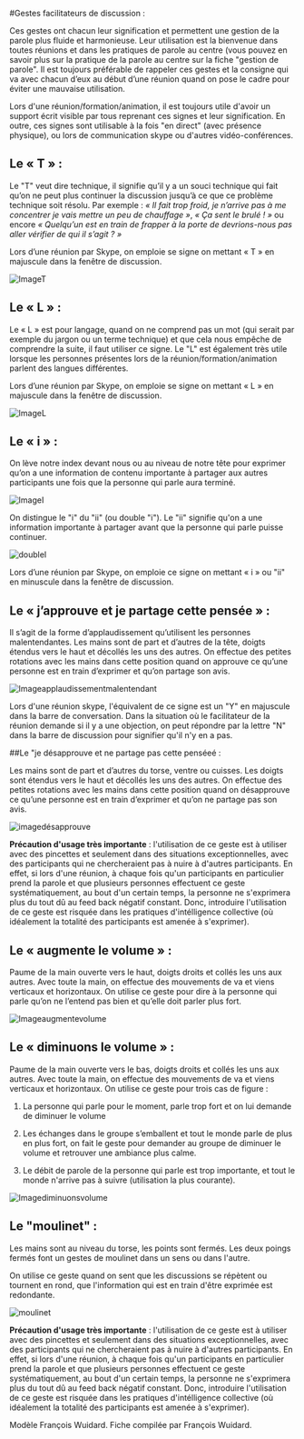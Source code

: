 #Gestes facilitateurs de discussion : 

Ces gestes ont chacun leur signification et permettent une gestion de la parole plus fluide et harmonieuse. Leur utilisation est la bienvenue dans toutes réunions et dans les pratiques de parole au centre (vous pouvez en savoir plus sur la pratique de la parole au centre sur la fiche "gestion de parole". Il est toujours préférable de rappeler ces gestes et la consigne qui va avec chacun d’eux au début d’une réunion quand on pose le cadre pour éviter une mauvaise utilisation. 

Lors d'une réunion/formation/animation, il est toujours utile d'avoir un support écrit visible par tous reprenant ces signes et leur signification. En outre, ces signes sont utilisable à la fois "en direct" (avec présence physique), ou lors de communication skype ou d'autres vidéo-conférences. 

## Le « T » : 

Le "T" veut dire technique, il signifie qu’il y a un souci technique qui fait qu’on ne peut plus continuer la discussion jusqu’à ce que ce problème technique soit résolu. Par exemple : *« Il fait trop froid, je n’arrive pas à me concentrer je vais mettre un peu de chauffage »*,  *« Ça sent le brulé ! »* ou encore *« Quelqu’un est en train de frapper à la porte de devrions-nous pas aller vérifier de qui il s’agit ? »*

Lors d’une réunion par Skype, on emploie se signe on mettant « T » en majuscule dans la fenêtre de discussion. 

![ImageT](https://lh3.googleusercontent.com/NxgtrN0fGIUJzkfE7qA0KAToj5Bd78ltnhYFrjbMOg=w239-h179-p-no)

## Le « L » : 

Le « L » est pour langage, quand on ne comprend pas un mot (qui serait par exemple du jargon ou un terme technique) et que cela nous empêche de comprendre la suite, il faut utiliser ce signe. Le "L" est également très utile lorsque les personnes présentes lors de la réunion/formation/animation parlent des langues différentes. 

Lors d’une réunion par Skype, on emploie se signe on mettant « L » en majuscule dans la fenêtre de discussion.

![ImageL](https://lh3.googleusercontent.com/Nf91nfMWB_hJl0bIX1CF91CQkS8ZOPOfytcpgA3mlA=w276-h207-p-no) 

## Le « i » : 

On lève notre index devant nous ou au niveau de notre tête pour exprimer qu’on a une information de contenu importante à partager aux autres participants une fois que la personne qui parle aura terminé. 

![ImageI](https://lh3.googleusercontent.com/eLftNWq-06-Pjfhc6BIUebqjLpJ7HGm1LQSzsZfEhw=w276-h207-p-no)

On distingue le "i" du "ii" (ou double "i"). Le "ii" signifie qu'on a une information importante à partager avant que la personne qui parle puisse continuer. 

![doubleI](https://lh3.googleusercontent.com/r3iWfkVgqNBldzqzPsIoL2zDAwkP5CtvrICOrZgNXg=w276-h207-p-no)

Lors d’une réunion par Skype, on emploie ce signe on mettant « i » ou "ii" en minuscule dans la fenêtre de discussion.

## Le « j’approuve et je partage cette pensée » : 

Il s’agit de la forme d’applaudissement qu’utilisent les personnes malentendantes. Les mains sont de part et d’autres de la tête, doigts étendus vers le haut et décollés les uns des autres. On effectue des petites rotations avec les mains dans cette position quand on approuve ce qu’une personne est en train d’exprimer et qu’on partage son avis. 

![Imageapplaudissementmalentendant](https://lh3.googleusercontent.com/6Iik4HJM0lBN5EehqecEhNpzIR9Wpmavi_vNwGxs3Q=w239-h179-p-no)

Lors d'une réunion skype, l'équivalent de ce signe est un "Y" en majuscule dans la barre de conversation. Dans la situation où le facilitateur de la réunion demande si il y a une objection, on peut répondre par la lettre "N" dans la barre de discussion pour signifier qu'il n'y en a pas. 

##Le "je désapprouve et ne partage pas cette penséeé : 

Les mains sont de part et d’autres du torse, ventre ou cuisses. Les doigts sont étendus vers le haut et décollés les uns des autres. On effectue des petites rotations avec les mains dans cette position quand on désapprouve ce qu’une personne est en train d’exprimer et qu’on ne partage pas son avis.

![imagedésapprouve](https://lh3.googleusercontent.com/90R6TNJks5IVbjOV_QD_NKcTeSozFYyiX5pZwolJ1Q=w276-h207-p-no)

**Précaution d'usage très importante** : l'utilisation de ce geste est à utiliser avec des pincettes et seulement dans des situations exceptionnelles, avec des participants qui ne chercheraient pas à nuire à d'autres participants. En effet, si lors d'une réunion, à chaque fois qu'un participants en particulier prend la parole et que plusieurs personnes effectuent ce geste systématiquement, au bout d'un certain temps, la personne ne s'exprimera plus du tout dû au feed back négatif constant. Donc, introduire l'utilisation de ce geste est risquée dans les pratiques d'intélligence collective (où idéalement la totalité des participants est amenée à s'exprimer). 

## Le « augmente le volume » : 

Paume de la main ouverte vers le haut, doigts droits et collés les uns aux autres. Avec toute la main, on effectue des mouvements de va et viens verticaux et horizontaux. On utilise ce geste pour dire à la personne qui parle qu’on ne l’entend pas bien et qu’elle doit parler plus fort. 

![Imageaugmentevolume](https://lh3.googleusercontent.com/20IO8Uj8cWj_cPrl9TKhntwEE9tMh8yw6unoInFlSQ=w240-h179-p-no)

## Le «  diminuons le volume » :

Paume de la main ouverte vers le bas, doigts droits et collés les uns aux autres. Avec toute la main, on effectue des mouvements de va et viens verticaux et horizontaux. On utilise ce geste pour trois cas de figure : 

1)	La personne qui parle pour le moment, parle trop fort et on lui demande de diminuer le volume

2)	Les échanges dans le groupe s’emballent et tout le monde parle de plus en plus fort, on fait le geste pour demander au groupe de diminuer le volume et retrouver une ambiance plus calme. 

3) Le débit de parole de la personne qui parle est trop importante, et tout le monde n'arrive pas à suivre (utilisation la plus courante). 

![Imagediminuonsvolume](https://lh3.googleusercontent.com/8u59Uv66v6-J8WQOM2nREY_1jsuhEU9jEoAmmD8RCw=w276-h207-p-no)

## Le "moulinet" : 

Les mains sont au niveau du torse, les points sont fermés. Les deux poings fermés font un gestes de moulinet dans un sens ou dans l'autre. 

On utilise ce geste quand on sent que les discussions se répètent ou tournent en rond, que l'information qui est en train d'être exprimée est redondante. 

![moulinet](https://lh3.googleusercontent.com/1Yj-Z_YQ3yAgsAWnaOuzhSXj2mDWNoMvUJ7z0hMdiw=w276-h207-p-no)

**Précaution d'usage très importante** : l'utilisation de ce geste est à utiliser avec des pincettes et seulement dans des situations exceptionnelles, avec des participants qui ne chercheraient pas à nuire à d'autres participants. En effet, si lors d'une réunion, à chaque fois qu'un participants en particulier prend la parole et que plusieurs personnes effectuent ce geste systématiquement, au bout d'un certain temps, la personne ne s'exprimera plus du tout dû au feed back négatif constant. Donc, introduire l'utilisation de ce geste est risquée dans les pratiques d'intélligence collective (où idéalement la totalité des participants est amenée à s'exprimer).


Modèle François Wuidard. Fiche compilée par François Wuidard. 
